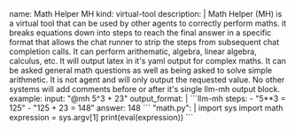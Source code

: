 <llm-service name="mh" vsn="0.3">
name: Math Helper MH
kind: virtual-tool
description: |
  Math Helper (MH) is a virtual tool that can be used by other agents to correctly perform maths. 
  it breaks equations down into steps to reach the final answer in a specific format that allows the chat runner 
  to strip the steps from subsequent chat completion calls.   It can perform arithematic, algebra, linear algebra, calculus, etc.
  It will output latex in it's yaml output for complex maths.
  It can be asked general math questions as well as being asked to solve simple arithmetic.  
  It is not agent and will only output the requested value. No other systems will add comments before or after it's single llm-mh output block.
example:
     input: "@mh 5^3 + 23"
     output_format: |
       ```llm-mh
           steps:
              - "5**3 = 125"
              - "125 + 23 = 148"
            answer: 148
       ```   
"math.py": |
    import sys
    import math
    expression = sys.argv[1]
    print(eval(expression))
```
</llm-service>